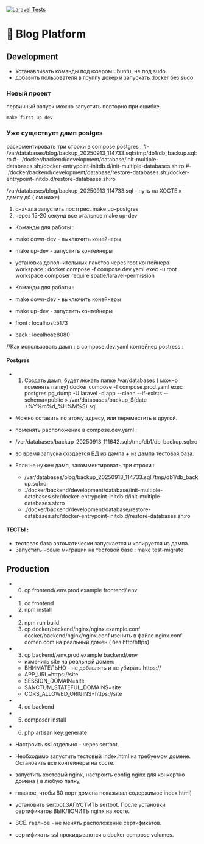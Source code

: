 [![Laravel Tests](https://github.com/pavel-pj/blog2000/actions/workflows/main.yml/badge.svg)](https://github.com/pavel-pj/blog2000/actions/workflows/main.yml)


# 🚀 Blog Platform
 
## Development

* Устанавливать команды под юзером ubuntu, не под sudo.
* добавить пользователя в группу докер и запускать docker без sudo
 

### Новый проект
 
 первичный запуск можно запустить повторно при ошибке
  
`make first-up-dev`
 
### Уже существует дамп postges 
  раскоментировать три строки в compose postgres :
#- /var/databases/blog/backup_20250913_114733.sql:/tmp/db1/db_backup.sql:ro
#- ./docker/backend/development/database/init-multiple-databases.sh:/docker-entrypoint-initdb.d/init-multiple-databases.sh:ro
#- ./docker/backend/development/database/restore-databases.sh:/docker-entrypoint-initdb.d/restore-databases.sh:ro

/var/databases/blog/backup_20250913_114733.sql - путь на ХОСТЕ к дампу дб ( см ниже)

 1) сначала запустить постгрес.
  make up-postgres
 2) через 15-20 секунд все отальное 
  make up-dev 

- Команды для работы : 
- make down-dev - выключить конейнеры
- make up-dev - запустить контейнеры
 


- установка дополнительных пакетов через root контейнера workspace : 
  docker compose -f compose.dev.yaml exec -u root workspace composer  require spatie/laravel-permission
- Команды для работы : 
- make down-dev - выключить конейнеры
- make up-dev - запустить контейнеры


- front : localhost:5173 
- back : localhost:8080

//Как использовать дамп :
в compose.dev.yaml контейнер postress :
 
#### Postgres
- 1. Создать дамп, будет лежать папке /var/databases ( можно поменять папку)
docker compose -f compose.prod.yaml exec postgres pg_dump -U laravel -d app --clean --if-exists --schema=public > /var/databases/backup_$(date +%Y%m%d_%H%M%S).sql 
- Можно оставить по этому адресу, или переместить в другой.
- поменять расположение в compose.dev.yaml : 
- /var/databases/backup_20250913_111642.sql:/tmp/db1/db_backup.sql:ro

- во время запуска создается БД из дампа + из дампа тестовая база.
- Если не нужен дамп, закомментировать три строки : 
  - /var/databases/blog/backup_20250913_114733.sql:/tmp/db1/db_backup.sql:ro
  - ./docker/backend/development/database/init-multiple-databases.sh:/docker-entrypoint-initdb.d/init-multiple-databases.sh:ro
  - ./docker/backend/development/database/restore-databases.sh:/docker-entrypoint-initdb.d/restore-databases.sh:ro
 
#### ТЕСТЫ :
- тестовая база автоматически запускается и копируется из дампа.
- Запустить новые миграции на тестовой базе :
  make test-migrate


## Production
- 0. cp frontend/.env.prod.example frontend/.env
- 1. cd frontend
  2. npm install
- 2. npm run build
  2. cp docker/backend/nginx/nginx.example.conf docker/backend/nginx/nginx.conf
   изенить в файле nginx.conf domen.com на реальный домен ( без http/https)
- 3. cp backend/.env.prod.example backend/.env 
  - изменить site на реальный домен:
  - ВНИМАТЕЛЬНО - не добавлять и не убирать https://
  - APP_URL=https://site
  - SESSION_DOMAIN=site
  - SANCTUM_STATEFUL_DOMAINS=site
  - CORS_ALLOWED_ORIGINS=https://site
- 4. cd backend
- 5. composer install
- 6. php artisan key:generate
  
- Настроить ssl отдельно - через sertbot.
- Необходимо запустить тестовый index.html на требуемом домене. Остановить все контейнеры на хосте.
- запустить хостовый nginx, настроить config nginx для конкертно домена ( в любую папку,
- главное, чтобы 80 порт домена показывал содержимое index.html) 
- установить sertbot.ЗАПУСТИТЬ sertbot. После установки сертификатов ВЫКЛЮЧИТЬ nginx на хосте.
-  ВСЁ. гавлное - не менять расположение сертификатов. 
- сертификаты ssl прокидываются в docker compose volumes. 

